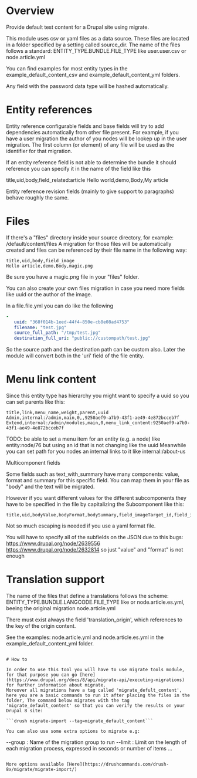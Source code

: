 # Overview

Provide default test content for a Drupal site using migrate.

This module uses csv or yaml files as a data source.
These files are located in a folder specified by a setting called source_dir.
The name of the files follows a standard: ENTITY_TYPE.BUNDLE.FILE_TYPE
like user.user.csv or node.article.yml

You can find examples for most entity types in the
example_default_content_csv and example_default_content_yml folders.

Any field with the password data type will be hashed automatically.

# Entity references

Entity reference configurable fields and base fields will try to add
dependencies automatically from other file present.
For example, if you have a user migration the author of you nodes
will be lookep up in the user migration.
The first column (or element) of any file will be used as the identifier for that
migration.

If an entity reference field is not able to determine the bundle it
should reference you can specify it in the name of the field like this

title,uid,body,field_related:article
Hello world,demo,Body,My article

Entity reference revision fields (mainly to give support to paragraphs) behave
roughly the same.

# Files

If there's a "files" directory inside your source directory, for example:
/default/content/files
A migration for those files will be automatically created and files can
be referenced by their file name in the following way:

```csv
title,uid,body,field_image
Hello article,demo,Body,magic.png
```

Be sure you have a magic.png file in your "files" folder.

You can also create your own files migration in case you need more
fields like uuid or the author of the image.

In a file.file.yml you can do like the following
```yml
-
   uuid: "368f014b-1eed-44f4-850e-cb8e08ad4753"
   filename: "test.jpg"
   source_full_path: "/tmp/test.jpg"
   destination_full_uri: "public://custompath/test.jpg"
```
So the source path and the destination path can be custom also.
Later the module will convert both in the 'uri' field of the file entity.

# Menu link content

Since this entity type has hierarchy you might want to specify
a uuid so you can set parents like this:

```
title,link,menu_name,weight,parent,uuid
Admin,internal:/admin,main,0,,9250aef9-a7b9-43f1-ae49-4e872bcceb7f
Extend,internal:/admin/modules,main,0,menu_link_content:9250aef9-a7b9-43f1-ae49-4e872bcceb7f
```

TODO: be able to set a menu item for an entity (e.g. a node) like
entity:node/76
but using an id that is not changing like the uuid
Meanwhile you can set path for you nodes an internal links to it like
internal:/about-us

Multicomponent fields

Some fields such as text_with_summary have many components:
value, format and summary for this specific field.
You can map them in your file as "body" and the text will be migrated.

However if you want different values for the different subcomponents
they have to be specified in the file by capitalizing the
Subcomponent like this:
```
title,uid,bodyValue,bodyFormat,bodySummary,field_imageTarget_id,field_imageAlt,field_related
```

Not so much escaping is needed if you use a yaml format file.

You will have to specify all of the subfields on the JSON due to this bugs:
https://www.drupal.org/node/2639556
https://www.drupal.org/node/2632814
so just "value" and "format" is not enough


# Translation support

The name of the files that define a translations follows the scheme: ENTITY_TYPE.BUNDLE.LANGCODE.FILE_TYPE
like or node.article.es.yml, beeing the original migration node.article.yml

There must exist always the field 'translation_origin', which references to the key of the origin content.

See the examples: node.article.yml and node.article.es.yml in the example_default_content_yml folder.
```

# How to

In order to use this tool you will have to use migrate tools module, for that purpose you can go [here](https://www.drupal.org/docs/8/api/migrate-api/executing-migrations) for further information about migrate.
Moreover all migrations have a tag called 'migrate_defult_content', here you are a basic commands to run it after placing the files in the folder, The command below migrates with the tag 'migrate_default_content' so that you can verify the results on your Drupal 8 site:

```drush migrate-import --tag=migrate_default_content```

You can also use some extra options to migrate e.g:
```
--group : Name of the migration group to run
--limit : Limit on the length of each migration process, expressed in seconds or number of items
...
```

More options available [Here](https://drushcommands.com/drush-8x/migrate/migrate-import/)